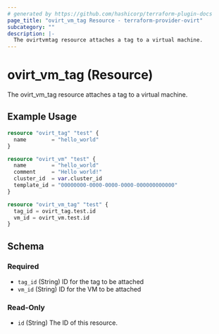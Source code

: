 ```yaml
---
# generated by https://github.com/hashicorp/terraform-plugin-docs
page_title: "ovirt_vm_tag Resource - terraform-provider-ovirt"
subcategory: ""
description: |-
  The ovirtvmtag resource attaches a tag to a virtual machine.
---
```


# ovirt_vm_tag (Resource)

The ovirt_vm_tag resource attaches a tag to a virtual machine.

## Example Usage

```terraform
resource "ovirt_tag" "test" {
  name        = "hello_world"
}

resource "ovirt_vm" "test" {
  name        = "hello_world"
  comment     = "Hello world!"
  cluster_id  = var.cluster_id
  template_id = "00000000-0000-0000-0000-000000000000"
}

resource "ovirt_vm_tag" "test" {
  tag_id = ovirt_tag.test.id
  vm_id = ovirt_vm.test.id
}
```

<!-- schema generated by tfplugindocs -->
## Schema

### Required

- `tag_id` (String) ID for the tag to be attached
- `vm_id` (String) ID for the VM to be attached

### Read-Only

- `id` (String) The ID of this resource.


